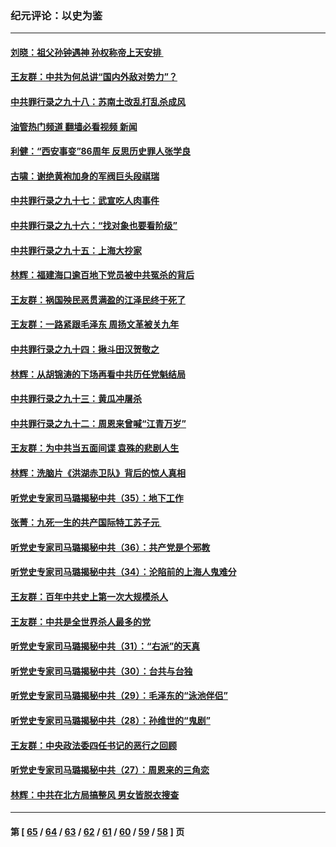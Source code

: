 ### 纪元评论：以史为鉴
---
#### [刘晓：祖父孙钟遇神 孙权称帝上天安排 ](../../pages/nsc1028/n13882761.md?12140330) 
#### [王友群：中共为何总讲“国内外敌对势力”？](../../pages/nsc1028/n13881858.md?12140330) 
#### [中共罪行录之九十八：苏南土改乱打乱杀成风](../../pages/nsc1028/n13881845.md?12140330) 
#### [油管热门频道 翻墙必看视频 新闻](ok?12140330)
#### [利健：“西安事变”86周年 反思历史罪人张学良](../../pages/nsc1028/n13882019.md?12140330) 
#### [古啸：谢绝黄袍加身的军阀巨头段祺瑞](../../pages/nsc1028/n13881966.md?12140330) 
#### [中共罪行录之九十七：武宣吃人肉事件](../../pages/nsc1028/n13881566.md?12140330) 
#### [中共罪行录之九十六：“找对象也要看阶级”](../../pages/nsc1028/n13880181.md?12140330) 
#### [中共罪行录之九十五：上海大抄家](../../pages/nsc1028/n13879492.md?12140330) 
#### [林辉：福建海口逾百地下党员被中共冤杀的背后](../../pages/nsc1028/n13878946.md?12140330) 
#### [王友群：祸国殃民恶贯满盈的江泽民终于死了](../../pages/nsc1028/n13876096.md?12140330) 
#### [王友群：一路紧跟毛泽东 周扬文革被关九年](../../pages/nsc1028/n13873383.md?12140330) 
#### [中共罪行录之九十四：揪斗田汉贺敬之](../../pages/nsc1028/n13872944.md?12140330) 
#### [林辉：从胡锦涛的下场再看中共历任党魁结局](../../pages/nsc1028/n13872142.md?12140330) 
#### [中共罪行录之九十三：黄瓜冲屠杀](../../pages/nsc1028/n13872199.md?12140330) 
#### [中共罪行录之九十二：周恩来曾喊“江青万岁”](../../pages/nsc1028/n13869483.md?12140330) 
#### [王友群：为中共当五面间谍 袁殊的悲剧人生](../../pages/nsc1028/n13868782.md?12140330) 
#### [林辉：洗脑片《洪湖赤卫队》背后的惊人真相](../../pages/nsc1028/n13868674.md?12140330) 
#### [听党史专家司马璐揭秘中共（35）：地下工作](../../pages/nsc1028/n13866828.md?12140330) 
#### [张菁：九死一生的共产国际特工苏子元 ](../../pages/nsc1028/n13867901.md?12140330) 
#### [听党史专家司马璐揭秘中共（36）：共产党是个邪教](../../pages/nsc1028/n13867637.md?12140330) 
#### [听党史专家司马璐揭秘中共（34）：沦陷前的上海人鬼难分](../../pages/nsc1028/n13866165.md?12140330) 
#### [王友群：百年中共史上第一次大规模杀人](../../pages/nsc1028/n13863785.md?12140330) 
#### [王友群：中共是全世界杀人最多的党](../../pages/nsc1028/n13860689.md?12140330) 
#### [听党史专家司马璐揭秘中共（31）：“右派”的天真](../../pages/nsc1028/n13860002.md?12140330) 
#### [听党史专家司马璐揭秘中共（30）：台共与台独](../../pages/nsc1028/n13859351.md?12140330) 
#### [听党史专家司马璐揭秘中共（29）：毛泽东的“泳池伴侣”](../../pages/nsc1028/n13858477.md?12140330) 
#### [听党史专家司马璐揭秘中共（28）：孙维世的“鬼剧”](../../pages/nsc1028/n13856891.md?12140330) 
#### [王友群：中央政法委四任书记的恶行之回顾](../../pages/nsc1028/n13855519.md?12140330) 
#### [听党史专家司马璐揭秘中共（27）：周恩来的三角恋](../../pages/nsc1028/n13855636.md?12140330) 
#### [林辉：中共在北方局搞整风 男女皆脱衣搜查](../../pages/nsc1028/n13855473.md?12140330) 

---
#### 第 [ [65](./65.md?12140330) / [64](./64.md?12140330) / [63](./63.md?12140330) / [62](./62.md?12140330) / [61](./61.md?12140330) / [60](./60.md?12140330) / [59](./59.md?12140330) / [58](./58.md?12140330) ] 页
